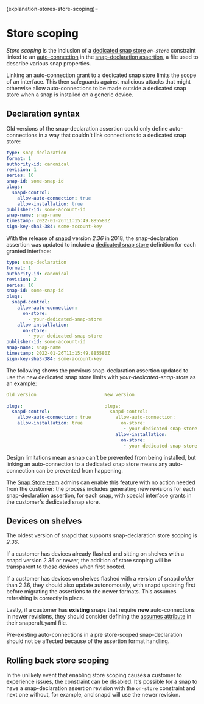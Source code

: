 (explanation-stores-store-scoping)=
# Store scoping

_Store scoping_ is the inclusion of a [dedicated snap store](dedicated-snap-store) _`on-store`_ constraint linked to an [auto-connection](https://snapcraft.io/docs/auto-connection-mechanism) in the [snap-declaration assertion](/reference/assertions/snap-declaration), a file used to describe various snap properties.

Linking an auto-connection grant to a dedicated snap store limits the scope of an interface. This then safeguards against malicious attacks that might otherwise allow auto-connections to be made outside a dedicated snap store when a snap is installed on a generic device.

## Declaration syntax

Old versions of the snap-declaration assertion could only define auto-connections in a way that couldn't link connections to a dedicated snap store:

```yaml
type: snap-declaration
format: 1
authority-id: canonical
revision: 1
series: 16
snap-id: some-snap-id
plugs:
  snapd-control:
    allow-auto-connection: true
    allow-installation: true
publisher-id: some-account-id
snap-name: snap-name
timestamp: 2022-01-26T11:15:49.885580Z
sign-key-sha3-384: some-account-key
```

With the release of [snapd](https://snapcraft.io/docs/glossary#heading--snapd)  version _2.36_ in 2018, the snap-declaration assertion was updated to include a [dedicated snap store](dedicated-snap-store) definition for each granted interface:

```yaml
type: snap-declaration
format: 1
authority-id: canonical
revision: 2
series: 16
snap-id: some-snap-id
plugs:
  snapd-control:
    allow-auto-connection:
      on-store:
        - your-dedicated-snap-store
    allow-installation:
      on-store:
        - your-dedicated-snap-store
publisher-id: some-account-id
snap-name: snap-name
timestamp: 2022-01-26T11:15:49.885580Z
sign-key-sha3-384: some-account-key
```

The following shows the previous snap-declaration assertion updated to use the new dedicated snap store limits with _your-dedicated-snap-store_ as an example:

```yaml
Old version                         New version
                 
plugs:                              plugs:
  snapd-control:                      snapd-control:
    allow-auto-connection: true         allow-auto-connection:
    allow-installation: true              on-store:
                                           - your-dedicated-snap-store
                                        allow-installation:
                                          on-store:
                                           - your-dedicated-snap-store
```

Design limitations mean a snap can't be prevented from being installed, but linking an auto-connection to a dedicated snap store means any auto-connection can be prevented from happening.

The [Snap Store team](https://snapcraft.io/docs/permission-requests) admins can enable this feature with no action needed from the customer: the process includes generating new revisions for each snap-declaration assertion, for each snap, with special interface grants in the customer's dedicated snap store.

## Devices on shelves

The oldest version of snapd that supports snap-declaration store scoping is _2.36_.

If a customer has devices already flashed and sitting on shelves with a snapd version _2.36_ or newer, the addition of store scoping will be transparent to those devices when first booted. 

If a customer has devices on shelves flashed with a version of snapd _older_ than 2.36, they should also update autonomously, with snapd updating first before migrating the assertions to the newer formats. This assumes refreshing is correctly in place.

Lastly, if a customer has **existing** snaps that require **new** auto-connections in newer revisions, they should consider defining the [assumes attribute](https://snapcraft.io/docs/snapcraft-top-level-metadata#heading--assumes) in their snapcraft.yaml file. 

Pre-existing auto-connections in a pre store-scoped snap-declaration should not be affected because of the assertion format handling.

## Rolling back store scoping

In the unlikely event that enabling store scoping causes a customer to experience issues, the constraint can be disabled. It's possible for a snap to have a snap-declaration assertion revision with the `on-store` constraint and next one without, for example, and snapd will use the newer revision.

